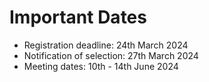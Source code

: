 # Important Dates

* Registration deadline: 24th March 2024
* Notification of selection: 27th March 2024
* Meeting dates: 10th - 14th June 2024
